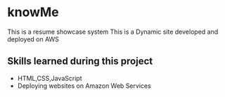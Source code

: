 # knowMe
This is a resume showcase system 
This is a Dynamic site developed and deployed on AWS 

## Skills learned during this project 
 - HTML,CSS,JavaScript 
 - Deploying websites on Amazon Web Services 
 
